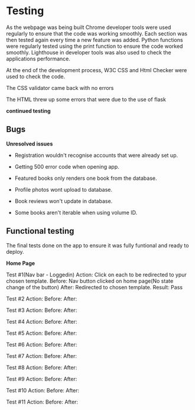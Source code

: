 # Testing
As the webpage was being built Chrome developer tools were used regularly to ensure that the code was working smoothly. Each section was then tested again every time a new feature was added. Python functions were regularly tested using the print function to ensure the code worked smoothly. Lighthouse in developer tools was also used to check the applications performance.

At the end of the development process, W3C CSS and Html Checker were used to check the code.

The CSS validator came back with no errors

The HTML threw up some errors that were due to the use of flask 

**continued testing**


## Bugs

**Unresolved issues**
* Registration wouldn't recognise accounts that were already set up.

* Getting 500 error code when opening app.

* Featured books only renders one book from the database.

* Profile photos wont upload to database.

* Book reviews won't update in database.

* Some books aren't iterable when using volume ID.


## Functional testing

The final tests done on the app to ensure it was fully funtional and ready to deploy.

**Home Page**

Test #1(Nav bar - Loggedin)
Action: Click on each to be redirected to ypur chosen template.
Before: Nav button clicked on home page(No state change of the button)
After: Redirected to chosen template.
Result: Pass

Test #2
Action:
Before:
After:

Test #3
Action:
Before:
After:

Test #4
Action:
Before:
After:

Test #5
Action:
Before:
After:

Test #6
Action:
Before:
After:

Test #7
Action:
Before:
After:

Test #8
Action:
Before:
After:

Test #9
Action:
Before:
After:

Test #10
Action:
Before:
After:

Test #11
Action:
Before:
After:
